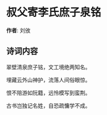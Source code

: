# 叔父寄李氏庶子泉铭

**作者**: 刘攽

## 诗词内容

翠壁清泉庶子铭，文工境绝两知名。

埋藏云外山神护，流落人间俗眼惊。

恨不陪游如阮籍，远怜模写到蛮荆。

古书岂独记名姓，自恐疏慵学不成。

